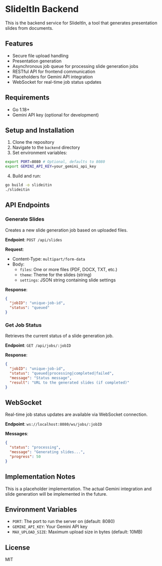 # SlideItIn Backend

This is the backend service for SlideItIn, a tool that generates presentation slides from documents.

## Features

- Secure file upload handling
- Presentation generation
- Asynchronous job queue for processing slide generation jobs
- RESTful API for frontend communication
- Placeholders for Gemini API integration
- WebSocket for real-time job status updates

## Requirements

- Go 1.18+
- Gemini API key (optional for development)

## Setup and Installation

1. Clone the repository
2. Navigate to the `backend` directory
3. Set environment variables:

```bash
export PORT=8080 # Optional, defaults to 8080
export GEMINI_API_KEY=your_gemini_api_key
```

4. Build and run:

```bash
go build -o slideitin
./slideitin
```

## API Endpoints

### Generate Slides

Creates a new slide generation job based on uploaded files.

**Endpoint**: `POST /api/slides`

**Request**:
- Content-Type: `multipart/form-data`
- Body:
  - `files`: One or more files (PDF, DOCX, TXT, etc.)
  - `theme`: Theme for the slides (string)
  - `settings`: JSON string containing slide settings

**Response**:
```json
{
  "jobID": "unique-job-id",
  "status": "queued"
}
```

### Get Job Status

Retrieves the current status of a slide generation job.

**Endpoint**: `GET /api/jobs/:jobID`

**Response**:
```json
{
  "jobID": "unique-job-id",
  "status": "queued|processing|completed|failed",
  "message": "Status message",
  "result": "URL to the generated slides (if completed)"
}
```

## WebSocket

Real-time job status updates are available via WebSocket connection.

**Endpoint**: `ws://localhost:8080/ws/jobs/:jobID`

**Messages**:
```json
{
  "status": "processing",
  "message": "Generating slides...",
  "progress": 50
}
```

## Implementation Notes

This is a placeholder implementation. The actual Gemini integration and slide generation will be implemented in the future.

## Environment Variables

- `PORT`: The port to run the server on (default: 8080)
- `GEMINI_API_KEY`: Your Gemini API key
- `MAX_UPLOAD_SIZE`: Maximum upload size in bytes (default: 10MB)

## License

MIT 